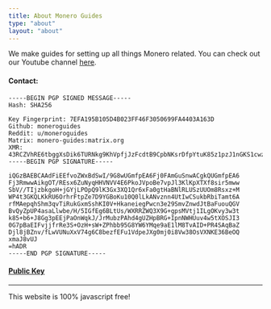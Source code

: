 ```yaml
---
title: About Monero Guides
type: "about"
layout: "about"
---
```


We make guides for setting up all things Monero related. You can check out our Youtube channel [here](https://www.youtube.com/channel/UCWeGibnI0h07pIPiX945DBg).
<p></p>


#### Contact:    
    
```
-----BEGIN PGP SIGNED MESSAGE-----
Hash: SHA256

Key Fingerprint: 7EFA195B105D4B023FF46F3050699FA4403A163D
Github: moneroguides
Reddit: u/moneroguides
Matrix: monero-guides:matrix.org
XMR: 43RCZVhRE6tbggXsDik6TURNkg9KhVpfjJzFcdtB9CpbNKsrDfpYtuK85z1pzJ1nGKS1cwzm3DayyMcdPot1Tt2r3sy2qV1
-----BEGIN PGP SIGNATURE-----

iQGzBAEBCAAdFiEEfvoZWxBdSwI/9G8wUGmfpEA6Fj0FAmGuSnwACgkQUGmfpEA6
Fj3RmwwAikgOT/REsx6ZuNyqHHVNVV4E6PkoJVpoBe7vpJl3KlKpXTXf8sir5mww
SbV//TIjzbkgoH+jGYjLPOpQ9lK3Gx3XQ1Qr6xFa0gtHaBNlRLUSzUUOm8Rsxz+M
WP4t3GKQLKkRU6OrhrFtpZe7D9YGBoKu10Q0lLkANvznn4UtIwCSukbRbiTamt6A
rfMAepqhShm3qvTiRukGxmSshKI0V+HkaneiegPwcn3e29SmvZnwdJtBaFuouQGV
BvQyZpUP4asaLlwbe/H/5IGfEg6BLtUs/WXRRZWQ3X9G+gpsMVtj1ILgOKvy3w3t
k85+b6+J8Gg3pEEjPaOnWqkJ/JrMubzPAhd4gUZHpBRG+IpnNWHUuv4w5tXOSJI3
0G7pBaEIFvjjfrRe3S+OzH+sW+ZPhbb95G8YW6YMqe9aE1lM8TvAID+PR4SAqBaZ
Djl8jBZnv/fLwVUNuXxV74g6C8bezfEFu1VdpeJXg0mj0i8Vw38OsVXNKE36BeOQ
xmaJ8vUJ
=hADR
-----END PGP SIGNATURE-----
```

#### [Public Key](https://raw.githubusercontent.com/moneroguides/moneroguides-assets/main/monero-guides.asc)



---

This website is 100% javascript free!
